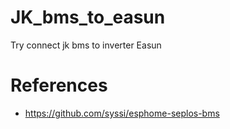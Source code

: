 # JK_bms_to_easun
Try connect jk bms to inverter Easun 



# References
* https://github.com/syssi/esphome-seplos-bms
